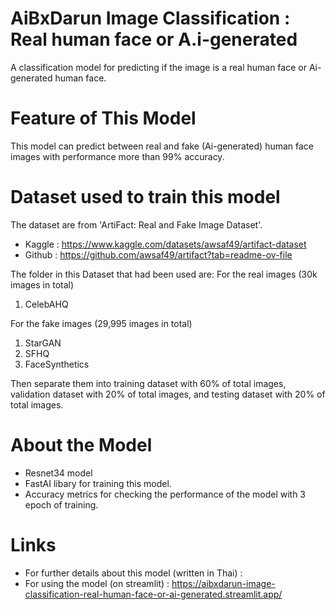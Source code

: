 # AiBxDarun Image Classification : Real human face or A.i-generated
A classification model for predicting if the image is a real human face or Ai-generated human face.

# Feature of This Model
This model can predict between real and fake (Ai-generated) human face images with performance more than 99% accuracy.

# Dataset used to train this model
The dataset are from 'ArtiFact: Real and Fake Image Dataset'.
- Kaggle : https://www.kaggle.com/datasets/awsaf49/artifact-dataset
- Github : https://github.com/awsaf49/artifact?tab=readme-ov-file

The folder in this Dataset that had been used are:
For the real images (30k images in total)
1. CelebAHQ

For the fake images (29,995 images in total)
1. StarGAN
2. SFHQ
3. FaceSynthetics

Then separate them into training dataset with 60% of total images, validation dataset with 20% of total images, and testing dataset with 20% of total images.

# About the Model
- Resnet34 model
- FastAI libary for training this model.
- Accuracy metrics for checking the performance of the model with 3 epoch of training.

# Links
- For further details about this model (written in Thai) :
- For using the model (on streamlit) : https://aibxdarun-image-classification-real-human-face-or-ai-generated.streamlit.app/
